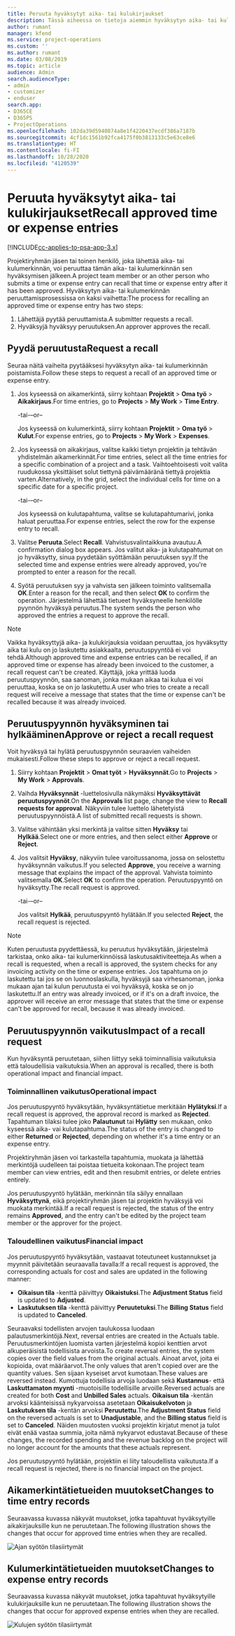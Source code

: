 ```yaml
---
title: Peruuta hyväksytyt aika- tai kulukirjaukset
description: Tässä aiheessa on tietoja aiemmin hyväksytyn aika- tai kulutapahtuman peruuttamisesta.
author: rumant
manager: kfend
ms.service: project-operations
ms.custom: ''
ms.author: rumant
ms.date: 03/08/2019
ms.topic: article
audience: Admin
search.audienceType:
- admin
- customizer
- enduser
search.app:
- D365CE
- D365PS
- ProjectOperations
ms.openlocfilehash: 102da39d5940874a8e1f4220437ecdf386a7187b
ms.sourcegitcommit: 4cf1dc1561b92fca4175f0b3813133c5e63ce8e6
ms.translationtype: HT
ms.contentlocale: fi-FI
ms.lasthandoff: 10/28/2020
ms.locfileid: "4120539"
---
```

# <a name="recall-approved-time-or-expense-entries"></a><span data-ttu-id="4febf-103">Peruuta hyväksytyt aika- tai kulukirjaukset</span><span class="sxs-lookup"><span data-stu-id="4febf-103">Recall approved time or expense entries</span></span>

[!INCLUDE[cc-applies-to-psa-app-3.x](../includes/cc-applies-to-psa-app-3x.md)]

<span data-ttu-id="4febf-104">Projektiryhmän jäsen tai toinen henkilö, joka lähettää aika- tai kulumerkinnän, voi peruuttaa tämän aika- tai kulumerkinnän sen hyväksymisen jälkeen.</span><span class="sxs-lookup"><span data-stu-id="4febf-104">A project team member or an other person who submits a time or expense entry can recall that time or expense entry after it has been approved.</span></span> <span data-ttu-id="4febf-105">Hyväksytyn aika- tai kulumerkinnän peruuttamisprosessissa on kaksi vaihetta:</span><span class="sxs-lookup"><span data-stu-id="4febf-105">The process for recalling an approved time or expense entry has two steps:</span></span>

1. <span data-ttu-id="4febf-106">Lähettäjä pyytää peruuttamista.</span><span class="sxs-lookup"><span data-stu-id="4febf-106">A submitter requests a recall.</span></span>
2. <span data-ttu-id="4febf-107">Hyväksyjä hyväksyy peruutuksen.</span><span class="sxs-lookup"><span data-stu-id="4febf-107">An approver approves the recall.</span></span>

## <a name="request-a-recall"></a><span data-ttu-id="4febf-108">Pyydä peruutusta</span><span class="sxs-lookup"><span data-stu-id="4febf-108">Request a recall</span></span>

<span data-ttu-id="4febf-109">Seuraa näitä vaiheita pyytääksesi hyväksytyn aika- tai kulumerkinnän poistamista.</span><span class="sxs-lookup"><span data-stu-id="4febf-109">Follow these steps to request a recall of an approved time or expense entry.</span></span>

1. <span data-ttu-id="4febf-110">Jos kyseessä on aikamerkintä, siirry kohtaan **Projektit** \> **Oma työ** \> **Aikakirjaus**.</span><span class="sxs-lookup"><span data-stu-id="4febf-110">For time entries, go to **Projects** \> **My Work** \> **Time Entry**.</span></span>

    <span data-ttu-id="4febf-111">-tai-</span><span class="sxs-lookup"><span data-stu-id="4febf-111">–or–</span></span>

    <span data-ttu-id="4febf-112">Jos kyseessä on kulumerkintä, siirry kohtaan **Projektit** \> **Oma työ** \> **Kulut**.</span><span class="sxs-lookup"><span data-stu-id="4febf-112">For expense entries, go to **Projects** \> **My Work** \> **Expenses**.</span></span>

2. <span data-ttu-id="4febf-113">Jos kyseessä on aikakirjaus, valitse kaikki tietyn projektin ja tehtävän yhdistelmän aikamerkinnät.</span><span class="sxs-lookup"><span data-stu-id="4febf-113">For time entries, select all the time entries for a specific combination of a project and a task.</span></span> <span data-ttu-id="4febf-114">Vaihtoehtoisesti voit valita ruudukossa yksittäiset solut tiettynä päivämääränä tiettyä projektia varten.</span><span class="sxs-lookup"><span data-stu-id="4febf-114">Alternatively, in the grid, select the individual cells for time on a specific date for a specific project.</span></span>

    <span data-ttu-id="4febf-115">-tai-</span><span class="sxs-lookup"><span data-stu-id="4febf-115">–or–</span></span>

    <span data-ttu-id="4febf-116">Jos kyseessä on kulutapahtuma, valitse se kulutapahtumarivi, jonka haluat peruuttaa.</span><span class="sxs-lookup"><span data-stu-id="4febf-116">For expense entries, select the row for the expense entry to recall.</span></span>

3. <span data-ttu-id="4febf-117">Valitse **Peruuta**.</span><span class="sxs-lookup"><span data-stu-id="4febf-117">Select **Recall**.</span></span> <span data-ttu-id="4febf-118">Vahvistusvalintaikkuna avautuu.</span><span class="sxs-lookup"><span data-stu-id="4febf-118">A confirmation dialog box appears.</span></span> <span data-ttu-id="4febf-119">Jos valitut aika- ja kulutapahtumat on jo hyväksytty, sinua pyydetään syöttämään peruutuksen syy.</span><span class="sxs-lookup"><span data-stu-id="4febf-119">If the selected time and expense entries were already approved, you're prompted to enter a reason for the recall.</span></span>
4. <span data-ttu-id="4febf-120">Syötä peruutuksen syy ja vahvista sen jälkeen toiminto valitsemalla **OK**.</span><span class="sxs-lookup"><span data-stu-id="4febf-120">Enter a reason for the recall, and then select **OK** to confirm the operation.</span></span> <span data-ttu-id="4febf-121">Järjestelmä lähettää tietueet hyväksyneelle henkilölle pyynnön hyväksyä peruutus.</span><span class="sxs-lookup"><span data-stu-id="4febf-121">The system sends the person who approved the entries a request to approve the recall.</span></span>

> [!NOTE]
> <span data-ttu-id="4febf-122">Vaikka hyväksyttyjä aika- ja kulukirjauksia voidaan peruuttaa, jos hyväksytty aika tai kulu on jo laskutettu asiakkaalta, peruutuspyyntöä ei voi tehdä.</span><span class="sxs-lookup"><span data-stu-id="4febf-122">Although approved time and expense entries can be recalled, if an approved time or expense has already been invoiced to the customer, a recall request can't be created.</span></span> <span data-ttu-id="4febf-123">Käyttäjä, joka yrittää luoda peruutuspyynnön, saa sanoman, jonka mukaan aikaa tai kulua ei voi peruuttaa, koska se on jo laskutettu.</span><span class="sxs-lookup"><span data-stu-id="4febf-123">A user who tries to create a recall request will receive a message that states that the time or expense can't be recalled because it was already invoiced.</span></span>

## <a name="approve-or-reject-a-recall-request"></a><span data-ttu-id="4febf-124">Peruutuspyynnön hyväksyminen tai hylkääminen</span><span class="sxs-lookup"><span data-stu-id="4febf-124">Approve or reject a recall request</span></span>

<span data-ttu-id="4febf-125">Voit hyväksyä tai hylätä peruutuspyynnön seuraavien vaiheiden mukaisesti.</span><span class="sxs-lookup"><span data-stu-id="4febf-125">Follow these steps to approve or reject a recall request.</span></span>

1. <span data-ttu-id="4febf-126">Siirry kohtaan **Projektit** \> **Omat työt** \> **Hyväksynnät**.</span><span class="sxs-lookup"><span data-stu-id="4febf-126">Go to **Projects** \> **My Work** \> **Approvals**.</span></span>
2. <span data-ttu-id="4febf-127">Vaihda **Hyväksynnät** -luettelosivulla näkymäksi **Hyväksyttävät peruutuspyynnöt**.</span><span class="sxs-lookup"><span data-stu-id="4febf-127">On the **Approvals** list page, change the view to **Recall requests for approval**.</span></span> <span data-ttu-id="4febf-128">Näkyviin tulee luettelo lähetetyistä peruutuspyynnöistä.</span><span class="sxs-lookup"><span data-stu-id="4febf-128">A list of submitted recall requests is shown.</span></span>
3. <span data-ttu-id="4febf-129">Valitse vähintään yksi merkintä ja valitse sitten **Hyväksy** tai **Hylkää**.</span><span class="sxs-lookup"><span data-stu-id="4febf-129">Select one or more entries, and then select either **Approve** or **Reject**.</span></span>
4. <span data-ttu-id="4febf-130">Jos valitsit **Hyväksy**, näkyviin tulee varoitussanoma, jossa on selostettu hyväksynnän vaikutus.</span><span class="sxs-lookup"><span data-stu-id="4febf-130">If you selected **Approve**, you receive a warning message that explains the impact of the approval.</span></span> <span data-ttu-id="4febf-131">Vahvista toiminto valitsemalla **OK**.</span><span class="sxs-lookup"><span data-stu-id="4febf-131">Select **OK** to confirm the operation.</span></span> <span data-ttu-id="4febf-132">Peruutuspyyntö on hyväksytty.</span><span class="sxs-lookup"><span data-stu-id="4febf-132">The recall request is approved.</span></span>

    <span data-ttu-id="4febf-133">-tai-</span><span class="sxs-lookup"><span data-stu-id="4febf-133">–or–</span></span>

    <span data-ttu-id="4febf-134">Jos valitsit **Hylkää**, peruutuspyyntö hylätään.</span><span class="sxs-lookup"><span data-stu-id="4febf-134">If you selected **Reject**, the recall request is rejected.</span></span>

> [!NOTE]
> <span data-ttu-id="4febf-135">Kuten peruutusta pyydettäessä, ku peruutus hyväksytään, järjestelmä tarkistaa, onko aika- tai kulumerkinnöissä laskutusaktiviteetteja.</span><span class="sxs-lookup"><span data-stu-id="4febf-135">As when a recall is requested, when a recall is approved, the system checks for any invoicing activity on the time or expense entries.</span></span> <span data-ttu-id="4febf-136">Jos tapahtuma on jo laskutettu tai jos se on luonnoslaskulla, hyväksyjä saa virhesanoman, jonka mukaan ajan tai kulun peruutusta ei voi hyväksyä, koska se on jo laskutettu.</span><span class="sxs-lookup"><span data-stu-id="4febf-136">If an entry was already invoiced, or if it's on a draft invoice, the approver will receive an error message that states that the time or expense can't be approved for recall, because it was already invoiced.</span></span>

## <a name="impact-of-a-recall-request"></a><span data-ttu-id="4febf-137">Peruutuspyynnön vaikutus</span><span class="sxs-lookup"><span data-stu-id="4febf-137">Impact of a recall request</span></span>

<span data-ttu-id="4febf-138">Kun hyväksyntä peruutetaan, siihen liittyy sekä toiminnallisia vaikutuksia että taloudellisia vaikutuksia.</span><span class="sxs-lookup"><span data-stu-id="4febf-138">When an approval is recalled, there is both operational impact and financial impact.</span></span>

### <a name="operational-impact"></a><span data-ttu-id="4febf-139">Toiminnallinen vaikutus</span><span class="sxs-lookup"><span data-stu-id="4febf-139">Operational impact</span></span>

<span data-ttu-id="4febf-140">Jos peruutuspyyntö hyväksytään, hyväksyntätietue merkitään **Hylätyksi**.</span><span class="sxs-lookup"><span data-stu-id="4febf-140">If a recall request is approved, the approval record is marked as **Rejected**.</span></span> <span data-ttu-id="4febf-141">Tapahtuman tilaksi tulee joko **Palautunut** tai **Hylätty** sen mukaan, onko kyseessä aika- vai kulutapahtuma.</span><span class="sxs-lookup"><span data-stu-id="4febf-141">The status of the entry is changed to either **Returned** or **Rejected**, depending on whether it's a time entry or an expense entry.</span></span>

<span data-ttu-id="4febf-142">Projektiryhmän jäsen voi tarkastella tapahtumia, muokata ja lähettää merkintöjä uudelleen tai poistaa tietueita kokonaan.</span><span class="sxs-lookup"><span data-stu-id="4febf-142">The project team member can view entries, edit and then resubmit entries, or delete entries entirely.</span></span>

<span data-ttu-id="4febf-143">Jos peruutuspyyntö hylätään, merkinnän tila säilyy ennallaan **Hyväksyttynä**, eikä projektiryhmän jäsen tai projektin hyväksyjä voi muokata merkintää.</span><span class="sxs-lookup"><span data-stu-id="4febf-143">If a recall request is rejected, the status of the entry remains **Approved**, and the entry can't be edited by the project team member or the approver for the project.</span></span>

### <a name="financial-impact"></a><span data-ttu-id="4febf-144">Taloudellinen vaikutus</span><span class="sxs-lookup"><span data-stu-id="4febf-144">Financial impact</span></span>

<span data-ttu-id="4febf-145">Jos peruutuspyyntö hyväksytään, vastaavat toteutuneet kustannukset ja myynnit päivitetään seuraavalla tavalla:</span><span class="sxs-lookup"><span data-stu-id="4febf-145">If a recall request is approved, the corresponding actuals for cost and sales are updated in the following manner:</span></span>

- <span data-ttu-id="4febf-146">**Oikaisun tila** -kenttä päivittyy **Oikaistuksi**.</span><span class="sxs-lookup"><span data-stu-id="4febf-146">The **Adjustment Status** field is updated to **Adjusted**.</span></span>
- <span data-ttu-id="4febf-147">**Laskutuksen tila** -kenttä päivittyy **Peruutetuksi**.</span><span class="sxs-lookup"><span data-stu-id="4febf-147">The **Billing Status** field is updated to **Canceled**.</span></span>

<span data-ttu-id="4febf-148">Seuraavaksi todellisten arvojen taulukossa luodaan palautusmerkintöjä.</span><span class="sxs-lookup"><span data-stu-id="4febf-148">Next, reversal entries are created in the Actuals table.</span></span> <span data-ttu-id="4febf-149">Peruutusmerkintöjen luomista varten järjestelmä kopioi kenttien arvot alkuperäisistä todellisista arvoista.</span><span class="sxs-lookup"><span data-stu-id="4febf-149">To create reversal entries, the system copies over the field values from the original actuals.</span></span> <span data-ttu-id="4febf-150">Ainoat arvot, joita ei kopioida, ovat määräarvot.</span><span class="sxs-lookup"><span data-stu-id="4febf-150">The only values that aren't copied over are the quantity values.</span></span> <span data-ttu-id="4febf-151">Sen sijaan kyseiset arvot kumotaan.</span><span class="sxs-lookup"><span data-stu-id="4febf-151">These values are reversed instead.</span></span> <span data-ttu-id="4febf-152">Kumottuja todellisia arvoja luodaan sekä **Kustannus**- että **Laskuttamaton myynti** -muotoisille todellisille arvoille.</span><span class="sxs-lookup"><span data-stu-id="4febf-152">Reversed actuals are created for both **Cost** and **Unbilled Sales** actuals.</span></span> <span data-ttu-id="4febf-153">**Oikaisun tila** -kentän arvoksi käänteisissä nykyarvoissa asetetaan **Oikaisukelvoton** ja **Laskutuksen tila** -kentän arvoksi **Peruutettu**.</span><span class="sxs-lookup"><span data-stu-id="4febf-153">The **Adjustment Status** field on the reversed actuals is set to **Unadjustable**, and the **Billing status** field is set to **Canceled**.</span></span> <span data-ttu-id="4febf-154">Näiden muutosten vuoksi projektin kirjatut menot ja tulot eivät enää vastaa summia, joita nämä nykyarvot edustavat.</span><span class="sxs-lookup"><span data-stu-id="4febf-154">Because of these changes, the recorded spending and the revenue backlog on the project will no longer account for the amounts that these actuals represent.</span></span>

<span data-ttu-id="4febf-155">Jos peruutuspyyntö hylätään, projektiin ei liity taloudellista vaikutusta.</span><span class="sxs-lookup"><span data-stu-id="4febf-155">If a recall request is rejected, there is no financial impact on the project.</span></span>

## <a name="changes-to-time-entry-records"></a><span data-ttu-id="4febf-156">Aikamerkintätietueiden muutokset</span><span class="sxs-lookup"><span data-stu-id="4febf-156">Changes to time entry records</span></span>

<span data-ttu-id="4febf-157">Seuraavassa kuvassa näkyvät muutokset, jotka tapahtuvat hyväksytyille aikakirjauksille kun ne peruutetaan.</span><span class="sxs-lookup"><span data-stu-id="4febf-157">The following illustration shows the changes that occur for approved time entries when they are recalled.</span></span>

![Ajan syötön tilasiirtymät](media/TimeEntryStateTransitions.png)

## <a name="changes-to-expense-entry-records"></a><span data-ttu-id="4febf-159">Kulumerkintätietueiden muutokset</span><span class="sxs-lookup"><span data-stu-id="4febf-159">Changes to expense entry records</span></span>

<span data-ttu-id="4febf-160">Seuraavassa kuvassa näkyvät muutokset, jotka tapahtuvat hyväksytyille kulukirjauksille kun ne peruutetaan.</span><span class="sxs-lookup"><span data-stu-id="4febf-160">The following illustration shows the changes that occur for approved expense entries when they are recalled.</span></span>

![Kulujen syötön tilasiirtymät](media/ExpenseEntryStateTransitions.png)
